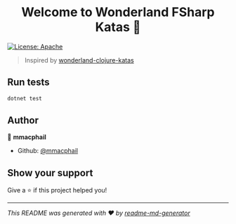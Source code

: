 <h1 align="center">Welcome to Wonderland FSharp Katas 👋</h1>
<p>
  <a href="#" target="_blank">
    <img alt="License: Apache" src="https://img.shields.io/badge/License-Apache-yellow.svg" />
  </a>
</p>

> Inspired by [wonderland-clojure-katas](https://github.com/gigasquid/wonderland-clojure-katas)

## Run tests

```sh
dotnet test
```

## Author

👤 **mmacphail**

* Github: [@mmacphail](https://github.com/mmacphail)

## Show your support

Give a ⭐️ if this project helped you!

***
_This README was generated with ❤️ by [readme-md-generator](https://github.com/kefranabg/readme-md-generator)_